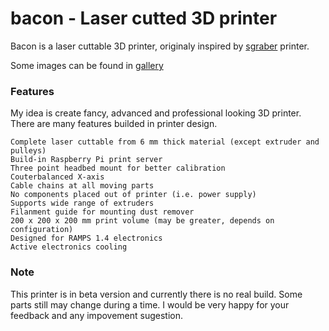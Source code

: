 # bacon - Laser cutted 3D printer

Bacon is a laser cuttable 3D printer, originaly inspired by [sgraber](https://github.com/sgraber) printer.

Some images can be found in [gallery](https://plus.google.com/photos/114469468674423850579/albums/5955138559629498817)

### Features

My idea is create fancy, advanced and professional looking 3D printer. There are
many features builded in printer design.

    Complete laser cuttable from 6 mm thick material (except extruder and pulleys)
    Build-in Raspberry Pi print server
    Three point headbed mount for better calibration
    Couterbalanced X-axis
    Cable chains at all moving parts
    No components placed out of printer (i.e. power supply)
    Supports wide range of extruders
    Filanment guide for mounting dust remover
    200 x 200 x 200 mm print volume (may be greater, depends on configuration)
    Designed for RAMPS 1.4 electronics
    Active electronics cooling

### Note
   
This printer is in beta version and currently there is no real build. Some parts
still may change during a time. I would be very happy for your feedback and any
impovement sugestion.
